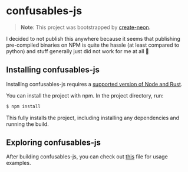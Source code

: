# confusables-js

> **Note**: This project was bootstrapped by [create-neon](https://www.npmjs.com/package/create-neon).

I decided to not publish this anywhere because it seems that publishing pre-compiled binaries on
NPM is quite the hassle (at least compared to python) and stuff generally just did not work for me
at all 🗿

## Installing confusables-js

Installing confusables-js requires a [supported version of Node and Rust](https://github.com/neon-bindings/neon#platform-support).

You can install the project with npm. In the project directory, run:

```sh
$ npm install
```

This fully installs the project, including installing any dependencies and running the build.

## Exploring confusables-js

After building confusables-js, you can check out [this](./test.js) file for usage examples.
